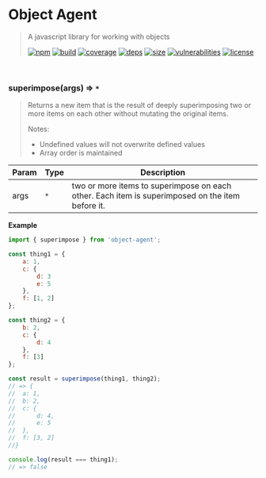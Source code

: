 # Object Agent

> A javascript library for working with objects
>
> [![npm][npm]][npm-url]
[![build][build]][build-url]
[![coverage][coverage]][coverage-url]
[![deps][deps]][deps-url]
[![size][size]][size-url]
[![vulnerabilities][vulnerabilities]][vulnerabilities-url]
[![license][license]][license-url]


<br><a name="superimpose"></a>

### superimpose(args) ⇒ <code>\*</code>
> Returns a new item that is the result of deeply superimposing two or more items on> each other without mutating the original items.> > Notes:> - Undefined values will not overwrite defined values> - Array order is maintained


| Param | Type | Description |
| --- | --- | --- |
| args | <code>\*</code> | two or more items to superimpose on each other. Each item is superimposed on the item before it. |

**Example**  
``` javascriptimport { superimpose } from 'object-agent';const thing1 = {    a: 1,    c: {        d: 3        e: 5    },    f: [1, 2]};const thing2 = {    b: 2,    c: {        d: 4    },    f: [3]};const result = superimpose(thing1, thing2);// => {//	a: 1,//	b: 2,//	c: {//		d: 4,//		e: 5//	},//	f: [3, 2]//}console.log(result === thing1);// => false```

[npm]: https://img.shields.io/npm/v/object-agent.svg
[npm-url]: https://npmjs.com/package/object-agent
[build]: https://travis-ci.org/DarrenPaulWright/object-agent.svg?branch&#x3D;master
[build-url]: https://travis-ci.org/DarrenPaulWright/object-agent
[coverage]: https://coveralls.io/repos/github/DarrenPaulWright/object-agent/badge.svg?branch&#x3D;master
[coverage-url]: https://coveralls.io/github/DarrenPaulWright/object-agent?branch&#x3D;master
[deps]: https://david-dm.org/darrenpaulwright/object-agent.svg
[deps-url]: https://david-dm.org/darrenpaulwright/object-agent
[size]: https://packagephobia.now.sh/badge?p&#x3D;object-agent
[size-url]: https://packagephobia.now.sh/result?p&#x3D;object-agent
[vulnerabilities]: https://snyk.io/test/github/DarrenPaulWright/object-agent/badge.svg?targetFile&#x3D;package.json
[vulnerabilities-url]: https://snyk.io/test/github/DarrenPaulWright/object-agent?targetFile&#x3D;package.json
[license]: https://img.shields.io/github/license/DarrenPaulWright/object-agent.svg
[license-url]: https://npmjs.com/package/object-agent/LICENSE.md
